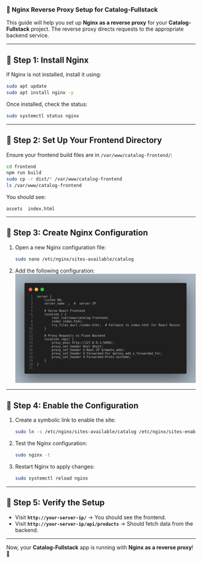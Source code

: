### **📌 Nginx Reverse Proxy Setup for Catalog-Fullstack**  

This guide will help you set up **Nginx as a reverse proxy** for your **Catalog-Fullstack** project. The reverse proxy directs requests to the appropriate backend service.  

---

## **📌 Step 1: Install Nginx**  

If Nginx is not installed, install it using:  
```sh
sudo apt update
sudo apt install nginx -y
```
Once installed, check the status:  
```sh
sudo systemctl status nginx
```

---

## **📌 Step 2: Set Up Your Frontend Directory**  
Ensure your frontend build files are in `/var/www/catalog-frontend/`:  
```sh
cd frontend
npm run build
sudo cp -r dist/* /var/www/catalog-frontend  
ls /var/www/catalog-frontend
```
You should see:  
```
assets  index.html
```

---

## **📌 Step 3: Create Nginx Configuration**  

1. Open a new Nginx configuration file:  
   ```sh
   sudo nano /etc/nginx/sites-available/catalog
   ```
2. Add the following configuration:  
   ![Configure catalog](../assets/configure.png) 

---

## **📌 Step 4: Enable the Configuration**  

1. Create a symbolic link to enable the site:  
   ```sh
   sudo ln -s /etc/nginx/sites-available/catalog /etc/nginx/sites-enabled/
   ```
2. Test the Nginx configuration:  
   ```sh
   sudo nginx -t
   ```
3. Restart Nginx to apply changes:  
   ```sh
   sudo systemctl reload nginx
   ```

---

## **📌 Step 5: Verify the Setup**  

- Visit **`http://your-server-ip/`** → You should see the frontend.  
- Visit **`http://your-server-ip/api/products`** → Should fetch data from the backend.  

---

Now, your **Catalog-Fullstack** app is running with **Nginx as a reverse proxy**! 🚀
